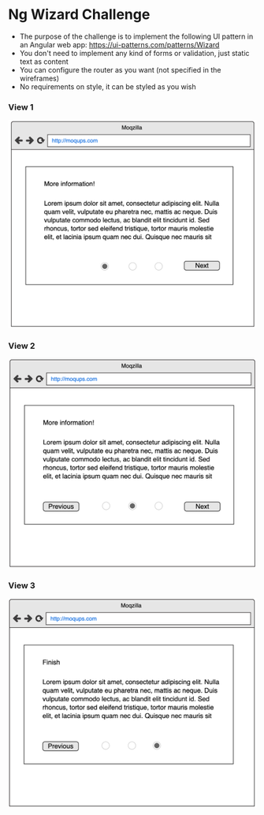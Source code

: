 # Ng Wizard Challenge

- The purpose of the challenge is to implement the following UI pattern in an Angular web app: https://ui-patterns.com/patterns/Wizard
- You don't need to implement any kind of forms or validation, just static text as content
- You can configure the router as you want (not specified in the wireframes)
- No requirements on style, it can be styled as you wish

### View 1
![Step 1](/wireframes/view_1.png)

### View 2
![Step 2](/wireframes/view_2.png)

### View 3
![Step 3](/wireframes/view_3.png)